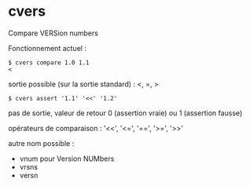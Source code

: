 # cvers
Compare VERSion numbers

Fonctionnement actuel :

```
$ cvers compare 1.0 1.1
<
```

sortie possible (sur la sortie standard) :  <, =,  >



```
$ cvers assert '1.1' '<<' '1.2'
```

pas de sortie, valeur de retour 0 (assertion vraie) ou 1 (assertion fausse)

opérateurs de comparaison : '<<', '<=', '==', '>=', '>>'



autre nom possible :
 - vnum pour Version NUMbers
 - vrsns
 - versn